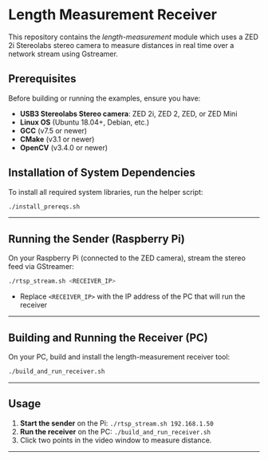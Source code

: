 # Length Measurement Receiver

This repository contains the *length-measurement* module which uses a ZED 2i Stereolabs stereo camera to measure distances in real time over a network stream using Gstreamer.

## Prerequisites

Before building or running the examples, ensure you have:

- **USB3 Stereolabs Stereo camera**: ZED 2i, ZED 2, ZED, or ZED Mini
- **Linux OS** (Ubuntu 18.04+, Debian, etc.)
- **GCC** (v7.5 or newer)
- **CMake** (v3.1 or newer)
- **OpenCV** (v3.4.0 or newer)&#x20;

## Installation of System Dependencies

To install all required system libraries, run the helper script:

```bash
./install_prereqs.sh
```

---

## Running the Sender (Raspberry Pi)

On your Raspberry Pi (connected to the ZED camera), stream the stereo feed via GStreamer:

```bash
./rtsp_stream.sh <RECEIVER_IP>
```

- Replace `<RECEIVER_IP>` with the IP address of the PC that will run the receiver

---

## Building and Running the Receiver (PC)

On your PC, build and install the length-measurement receiver tool:

```bash
./build_and_run_receiver.sh
```

---

## Usage

1. **Start the sender** on the Pi: `./rtsp_stream.sh 192.168.1.50`
2. **Run the receiver** on the PC: `./build_and_run_receiver.sh`
3. Click two points in the video window to measure distance.

---

